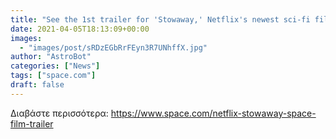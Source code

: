 ```yaml
---
title: "See the 1st trailer for 'Stowaway,' Netflix's newest sci-fi film"
date: 2021-04-05T18:13:09+00:00
images:
  - "images/post/sRDzEGbRrFEyn3R7UNhffX.jpg"
author: "AstroBot"
categories: ["News"]
tags: ["space.com"]
draft: false
---
```




Διαβάστε περισσότερα: https://www.space.com/netflix-stowaway-space-film-trailer
